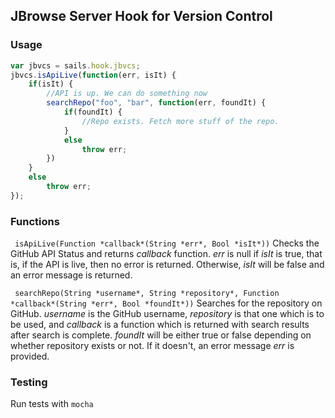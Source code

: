 ## JBrowse Server Hook for Version Control

### Usage
```javascript
var jbvcs = sails.hook.jbvcs;
jbvcs.isApiLive(function(err, isIt) {
	if(isIt) {
		//API is up. We can do something now
		searchRepo("foo", "bar", function(err, foundIt) {
			if(foundIt) {
				//Repo exists. Fetch more stuff of the repo.
			}
			else
				throw err;
		})
	}
	else
		throw err;
});
```

### Functions

``` isApiLive(Function *callback*(String *err*, Bool *isIt*))```
Checks the GitHub API Status and returns *callback* function. *err* is null if *isIt* is true, that is, if the API is live, then no error is returned. Otherwise, *isIt* will be false and an error message is returned.

``` searchRepo(String *username*, String *repository*, Function *callback*(String *err*, Bool *foundIt*))```
Searches for the repository on GitHub. *username* is the GitHub username, *repository* is that one which is to be used, and *callback* is a function which is returned with search results after search is complete. *foundIt* will be either true or false depending on whether repository exists or not. If it doesn't, an error message *err* is provided.

### Testing
Run tests with ```mocha```